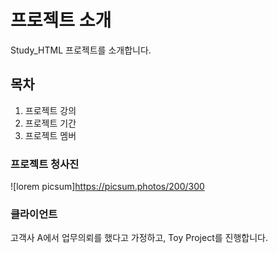 # 프로젝트 소개
Study_HTML 프로젝트를 소개합니다.

## 목차
1. 프로젝트 강의
2. 프로젝트 기간
3. 프로젝트 멤버

### 프로젝트 청사진
![lorem picsum]https://picsum.photos/200/300

### 클라이언트
고객사 A에서 업무의뢰를 했다고 가정하고, Toy Project를 진행합니다.